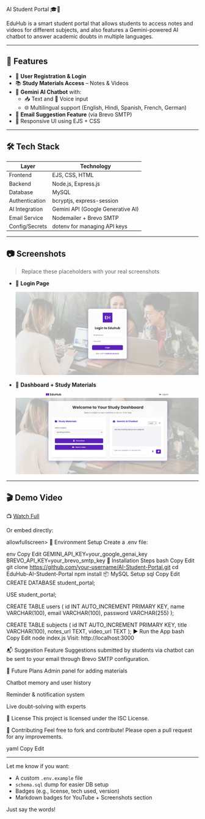 AI Student Portal 🎓🤖

EduHub is a smart student portal that allows students to access notes and videos for different subjects, and also features a Gemini-powered AI chatbot to answer academic doubts in multiple languages.

---

## 🚀 Features

- 🔐 **User Registration & Login**
- 📚 **Study Materials Access** – Notes & Videos
- 🤖 **Gemini AI Chatbot** with:
  - 📥 Text and 🎤 Voice input
  - 🌐 Multilingual support (English, Hindi, Spanish, French, German)
- 📧 **Email Suggestion Feature** (via Brevo SMTP)
- 🎨 Responsive UI using EJS + CSS

---

## 🛠 Tech Stack

| Layer           | Technology                          |
|----------------|--------------------------------------|
| Frontend       | EJS, CSS, HTML                       |
| Backend        | Node.js, Express.js                  |
| Database       | MySQL                                |
| Authentication | bcryptjs, express-session            |
| AI Integration | Gemini API (Google Generative AI)    |
| Email Service  | Nodemailer + Brevo SMTP              |
| Config/Secrets | dotenv for managing API keys         |

---

## 📷 Screenshots

> Replace these placeholders with your real screenshots

- 📌 **Login Page**

  ![Login Page](LOGIN.png)

- 📌 **Dashboard + Study Materials**

  ![Dashboard](home.png)


---

## 🎬 Demo Video



📺 [Watch Full ](video(1)(1).mp4)

Or embed directly:

allowfullscreen></iframe>
🔐 Environment Setup
Create a .env file:

env
Copy
Edit
GEMINI_API_KEY=your_google_genai_key
BREVO_API_KEY=your_brevo_smtp_key
🧪 Installation Steps
bash
Copy
Edit
git clone https://github.com/your-username/AI-Student-Portal.git
cd EduHub-AI-Student-Portal
npm install
📦 MySQL Setup
sql
Copy
Edit
CREATE DATABASE student_portal;

USE student_portal;

CREATE TABLE users (
  id INT AUTO_INCREMENT PRIMARY KEY,
  name VARCHAR(100),
  email VARCHAR(100),
  password VARCHAR(255)
);

CREATE TABLE subjects (
  id INT AUTO_INCREMENT PRIMARY KEY,
  title VARCHAR(100),
  notes_url TEXT,
  video_url TEXT
);
▶️ Run the App
bash
Copy
Edit
node index.js
Visit: http://localhost:3000

📬 Suggestion Feature
Suggestions submitted by students via chatbot can be sent to your email through Brevo SMTP configuration.

🌟 Future Plans
Admin panel for adding materials

Chatbot memory and user history

Reminder & notification system

Live doubt-solving with experts

📄 License
This project is licensed under the ISC License.

🤝 Contributing
Feel free to fork and contribute! Please open a pull request for any improvements.

yaml
Copy
Edit

---

Let me know if you want:

- A custom `.env.example` file  
- `schema.sql` dump for easier DB setup  
- Badges (e.g., license, tech used, version)  
- Markdown badges for YouTube + Screenshots section  

Just say the words!
